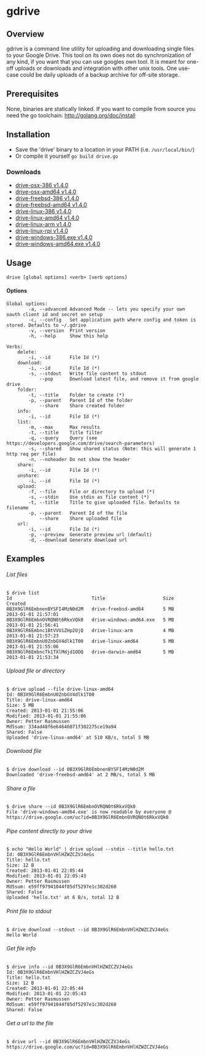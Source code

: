 gdrive
======


## Overview
gdrive is a command line utility for uploading and downloading single files to your Google Drive.
This tool on its own does not do synchronization of any kind, if you want that you can use googles own tool.
It is meant for one-off uploads or downloads and integration with other unix tools. One use-case could be
daily uploads of a backup archive for off-site storage.

## Prerequisites
None, binaries are statically linked.
If you want to compile from source you need the go toolchain: http://golang.org/doc/install

## Installation
- Save the 'drive' binary to a location in your PATH (i.e. `/usr/local/bin/`)
- Or compile it yourself `go build drive.go`

### Downloads
- [drive-osx-386 v1.4.0](https://drive.google.com/uc?id=0B3X9GlR6EmbncGxTRVMtVFowMWM)
- [drive-osx-amd64 v1.4.0](https://drive.google.com/uc?id=0B3X9GlR6EmbnM0FSUFY4TDYxMFk)
- [drive-freebsd-386 v1.4.0](https://drive.google.com/uc?id=0B3X9GlR6EmbncjhleU84ZmdPWUU)
- [drive-freebsd-amd64 v1.4.0](https://drive.google.com/uc?id=0B3X9GlR6EmbncEcySTZEdUVIYUU)
- [drive-linux-386 v1.4.0](https://drive.google.com/uc?id=0B3X9GlR6EmbnblQ3N0hhMnZCcTA)
- [drive-linux-amd64 v1.4.0](https://drive.google.com/uc?id=0B3X9GlR6EmbnVW5VZ0dvdmlsd1k)
- [drive-linux-arm v1.4.0](https://drive.google.com/uc?id=0B3X9GlR6EmbnaUt1VkJwQkFWT1k)
- [drive-linux-rpi v1.4.0](https://drive.google.com/uc?id=0B3X9GlR6EmbnZFhTNXBGaVl5TG8)
- [drive-windows-386.exe v1.4.0](https://drive.google.com/uc?id=0B3X9GlR6EmbndTNpNUlxUVdralU)
- [drive-windows-amd64.exe v1.4.0](https://drive.google.com/uc?id=0B3X9GlR6EmbncVVxendwazcwM00)

## Usage
    drive [global options] <verb> [verb options]

#### Options
    Global options:
            -a, --advanced Advanced Mode -- lets you specify your own oauth client id and secret on setup
            -c, --config   Set application path where config and token is stored. Defaults to ~/.gdrive
            -v, --version  Print version
            -h, --help     Show this help

    Verbs:
        delete:
            -i, --id       File Id (*)
        download:
            -i, --id       File Id (*)
            -s, --stdout   Write file content to stdout
                --pop      Download latest file, and remove it from google drive
        folder:
            -t, --title    Folder to create (*)
            -p, --parent   Parent Id of the folder
                --share    Share created folder
        info:
            -i, --id       File Id (*)
        list:
            -m, --max      Max results
            -t, --title    Title filter
            -q, --query    Query (see https://developers.google.com/drive/search-parameters)
            -s, --shared   Show shared status (Note: this will generate 1 http req per file)
            -n, --noheader Do not show the header
        share:
            -i, --id       File Id (*)
        unshare:
            -i, --id       File Id (*)
        upload:
            -f, --file     File or directory to upload (*)
            -s, --stdin    Use stdin as file content (*)
            -t, --title    Title to give uploaded file. Defaults to filename
            -p, --parent   Parent Id of the file
                --share    Share uploaded file
        url:
            -i, --id       File Id (*)
            -p, --preview  Generate preview url (default)
            -d, --download Generate download url

## Examples
###### List files
    $ drive list
    Id                             Title                     Size     Created
    0B3X9GlR6EmbnenBYSFI4MzN0d2M   drive-freebsd-amd64       5 MB     2013-01-01 21:57:01
    0B3X9GlR6EmbnOVRQN0t6RkxVQk0   drive-windows-amd64.exe   5 MB     2013-01-01 21:56:41
    0B3X9GlR6Embnc1BtVVU1ZHp2UjQ   drive-linux-arm           4 MB     2013-01-01 21:57:23
    0B3X9GlR6EmbnU0ZnbGV4dlk1T00   drive-linux-amd64         5 MB     2013-01-01 21:55:06
    0B3X9GlR6EmbncTk1TXlMdjd1ODQ   drive-darwin-amd64        5 MB     2013-01-01 21:53:34

###### Upload file or directory
    $ drive upload --file drive-linux-amd64
    Id: 0B3X9GlR6EmbnU0ZnbGV4dlk1T00
    Title: drive-linux-amd64
    Size: 5 MB
    Created: 2013-01-01 21:55:06
    Modified: 2013-01-01 21:55:06
    Owner: Petter Rasmussen
    Md5sum: 334ad48f6e64646071f302275ce19a94
    Shared: False
    Uploaded 'drive-linux-amd64' at 510 KB/s, total 5 MB

###### Download file
    $ drive download --id 0B3X9GlR6EmbnenBYSFI4MzN0d2M
    Downloaded 'drive-freebsd-amd64' at 2 MB/s, total 5 MB

###### Share a file
    $ drive share --id 0B3X9GlR6EmbnOVRQN0t6RkxVQk0
    File 'drive-windows-amd64.exe' is now readable by everyone @ https://drive.google.com/uc?id=0B3X9GlR6EmbnOVRQN0t6RkxVQk0

###### Pipe content directly to your drive
    $ echo "Hello World" | drive upload --stdin --title hello.txt
    Id: 0B3X9GlR6EmbnVHlHZWZCZVJ4eGs
    Title: hello.txt
    Size: 12 B
    Created: 2013-01-01 22:05:44
    Modified: 2013-01-01 22:05:43
    Owner: Petter Rasmussen
    Md5sum: e59ff97941044f85df5297e1c302d260
    Shared: False
    Uploaded 'hello.txt' at 6 B/s, total 12 B

###### Print file to stdout
    $ drive download --stdout --id 0B3X9GlR6EmbnVHlHZWZCZVJ4eGs
    Hello World

###### Get file info
    $ drive info --id 0B3X9GlR6EmbnVHlHZWZCZVJ4eGs
    Id: 0B3X9GlR6EmbnVHlHZWZCZVJ4eGs
    Title: hello.txt
    Size: 12 B
    Created: 2013-01-01 22:05:44
    Modified: 2013-01-01 22:05:43
    Owner: Petter Rasmussen
    Md5sum: e59ff97941044f85df5297e1c302d260
    Shared: False

###### Get a url to the file
    $ drive url --id 0B3X9GlR6EmbnVHlHZWZCZVJ4eGs
    https://drive.google.com/uc?id=0B3X9GlR6EmbnVHlHZWZCZVJ4eGs

